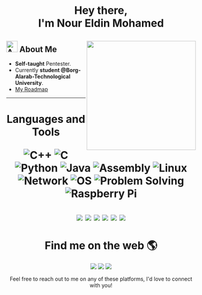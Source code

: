 <link href="/assets/styles.css" rel="stylesheet"></link>
<h1 align="center"> Hey there,<br> I'm Nour Eldin Mohamed</h1> 


## <img src="https://img.icons8.com/fluency-systems-filled/48/000000/guest-male.png" width="30" alt="About me"/> About Me <img src="https://miro.medium.com/v2/resize:fit:600/1*c5SC76t7hfQM_g3JsFhFLQ.gif" width="290" align="right">
* **Self-taught** Pentester.
* Currently **student @Borg-Alarab-Technological University**.
* [My Roadmap](https://docs.google.com/document/d/1pI5_j92xguu07NdEwNeHLQbuf6iwOXOozuPajCaaZgY/edit?usp=sharing)


----


<h1 align="center"> Languages and Tools  </h>

![C++](https://img.shields.io/badge/-C++-00599C?style=flat-square&logo=cplusplus&logoColor=white)
![C](https://img.shields.io/badge/-C-A8B9CC?style=flat-square&logo=c&logoColor=white)
![Python](https://img.shields.io/badge/-Python-3776AB?style=flat-square&logo=python&logoColor=white)
![Java](https://img.shields.io/badge/-Java-007396?style=flat-square&logo=java&logoColor=white)
![Assembly](https://img.shields.io/badge/-Assembly-808080?style=flat-square&logo=assembly&logoColor=white)
![Linux](https://img.shields.io/badge/-Linux-FCC624?style=flat-square&logo=linux&logoColor=black)
![Network](https://img.shields.io/badge/-Network-0078D7?style=flat-square&logo=cisco&logoColor=white)
![OS](https://img.shields.io/badge/-Operating%20Systems-0078D7?style=flat-square&logo=windows&logoColor=white)
![Problem Solving](https://img.shields.io/badge/-Problem%20Solving-4d4d4d?style=flat-square)
![Raspberry Pi](https://img.shields.io/badge/Raspberry%20Pi?style=social&logo=https%3A%2F%2Fraw.githubusercontent.com%2Fiiiypuk%2Frpi-icon%2Fmaster%2F256.png)

<p align="center">
  <img src="https://img.shields.io/badge/-IDA%20Pro-030303?style=flat-square&logo=ida-pro&logoColor=white" />
  <img src="https://img.shields.io/badge/-Wireshark-1679A7?style=flat-square&logo=wireshark&logoColor=white" />
  <img src="https://img.shields.io/badge/-Vm%20Box-183A61?style=flat-square&logo=virtualbox&logoColor=white" />
  <img src="https://img.shields.io/badge/-Detected%20easy-2980B9?style=flat-square&logoColor=white" />
  <img src="https://img.shields.io/badge/-Procmon-9B59B6?style=flat-square&logoColor=white" />
  <img src="https://img.shields.io/badge/-PE%20View-FFA07A?style=flat-square&logoColor=white" />
</p>


<h1 align="center"> Find me on the web 🌎 </h1>

<p align="center">
  <a href="#"><img src="https://img.shields.io/badge/-Facebook-1877F2?style=flat-square&logo=facebook&logoColor=white" /></a>
  <a href="#"><img src="https://img.shields.io/badge/-LinkedIn-0077B5?style=flat-square&logo=linkedin&logoColor=white" /></a>
  <a href="mailto:nournour913mohamed@gmail.com"><img src="https://img.shields.io/badge/-Gmail-D14836?style=flat-square&logo=gmail&logoColor=white" /></a>

</p>

<center> Feel free to reach out to me on any of these platforms, I'd love to connect with you! </center>





